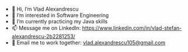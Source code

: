 - 👋 Hi, I’m Vlad Alexandrescu
- 👀 I’m interested in Software Engineering
- 🌱 I’m currently practicing my Java skills
- 📫 Message me on LinkedIn: https://www.linkedin.com/in/vlad-stefan-alexandrescu-2b2281253/
- 📧 Email me to work together: vlad.alexandrescu105@gmail.com
<!---
VladAlx10/VladAlx10 is a ✨ special ✨ repository because its `README.md` (this file) appears on your GitHub profile.
You can click the Preview link to take a look at your changes.
--->

